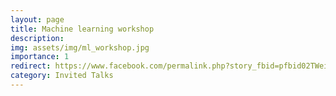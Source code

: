 ```yaml
---
layout: page
title: Machine learning workshop
description: 
img: assets/img/ml_workshop.jpg
importance: 1
redirect: https://www.facebook.com/permalink.php?story_fbid=pfbid02TWei8oheVL5odidW4r1eFgYc628npF3AS2ESQkc2jkEHoL79fLQmQjVUqHFSkbqzl&id=105988751856910
category: Invited Talks
---
```

